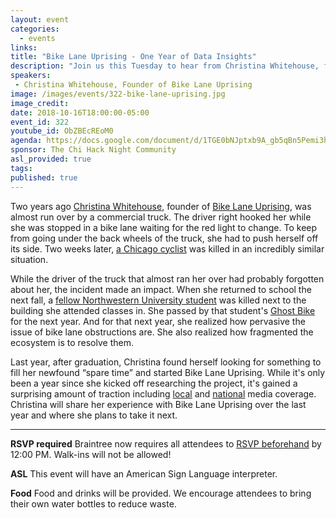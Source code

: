 ```yaml
---
layout: event
categories:
  - events
links:
title: "Bike Lane Uprising - One Year of Data Insights"
description: "Join us this Tuesday to hear from Christina Whitehouse, founder of Bike Lane Uprising, a platform that makes it easy to report cars in bike lanes and hold violators accountable. She will be presenting on the insights that she's discovered over the past year since she founded BLU and talk a little about what is next for the organization. Don't forget to RSVP by noon on the 16th!"
speakers:
 - Christina Whitehouse, Founder of Bike Lane Uprising
image: /images/events/322-bike-lane-uprising.jpg
image_credit:
date: 2018-10-16T18:00:00-05:00
event_id: 322
youtube_id: ObZBEcREoM0
agenda: https://docs.google.com/document/d/1TGE0bNJptxb9A_gb5qBn5Pemi3h07SDOUInv_uZ6B3M/edit?usp=sharing
sponsor: The Chi Hack Night Community
asl_provided: true
tags:
published: true
---
```


Two years ago [Christina Whitehouse](https://www.linkedin.com/in/christinawhitehouse/), founder of [Bike Lane Uprising](https://www.bikelaneuprising.com/), was almost run over by a commercial truck. The driver right hooked her while she was stopped in a bike lane waiting for the red light to change. To keep from going under the back wheels of the truck, she had to push herself off its side. Two weeks later, [a Chicago cyclist](https://chi.streetsblog.org/2016/07/01/police-divvy-rider-critically-injured-at-belmont-and-sacramento/) was killed in an incredibly similar situation.

While the driver of the truck that almost ran her over had probably forgotten about her, the incident made an impact.  When she returned to school the next fall, a [fellow Northwestern University student](http://www.chicagotribune.com/suburbs/evanston/news/ct-evr-evanston-bike-fatality-tl-0929-20160922-story.html) was killed next to the building she attended classes in. She passed by that student's [Ghost Bike](https://en.wikipedia.org/wiki/Ghost_bike) for the next year. And for that next year, she realized how pervasive the issue of bike lane obstructions are. She also realized how fragmented the ecosystem is to resolve them.


Last year, after graduation, Christina found herself looking for something to fill her newfound “spare time” and started Bike Lane Uprising. While it's only been a year since she kicked off researching the project, it's gained a surprising amount of traction including [local](https://www.nbcchicago.com/on-air/as-seen-on/blocked-bike-lanes-chicago-488572381.html) and [national](https://www.usnews.com/news/best-states/illinois/articles/2018-07-25/chicago-looking-to-up-efforts-to-stop-blockage-of-bike-lanes) media coverage. Christina will share her experience with Bike Lane Uprising over the last year and where she plans to take it next.

---

**RSVP required** Braintree now requires all attendees to [RSVP beforehand](https://www.eventbrite.com/e/chi-hack-night-registration-41703945624) by 12:00 PM. Walk-ins will not be allowed!

**ASL** This event will have an American Sign Language interpreter.

**Food** Food and drinks will be provided. We encourage attendees to bring their own water bottles to reduce waste.
